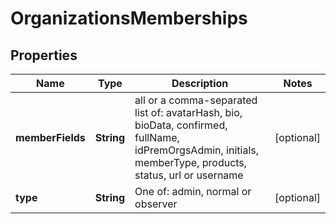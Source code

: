 # OrganizationsMemberships

## Properties
Name | Type | Description | Notes
------------ | ------------- | ------------- | -------------
**memberFields** | **String** | all or a comma-separated list of: avatarHash, bio, bioData, confirmed, fullName, idPremOrgsAdmin, initials, memberType, products, status, url or username |  [optional]
**type** | **String** | One of: admin, normal or observer |  [optional]
